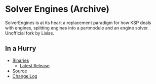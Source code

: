 # Solver Engines (Archive)

SolverEngines is at its heart a replacement paradigm for how KSP deals with engines, splitting engines into a partmodule and an engine solver. Unofficial fork by Lisias.


## In a Hurry

* [Binaries](./Archive)
	+ [Latest Release](https://github.com/net-lisias-kspu/SolverEngines/releases)
* [Source](https://github.com/net-lisias-kspu/SolverEngines)
* [Change Log](./CHANGE_LOG.md)
